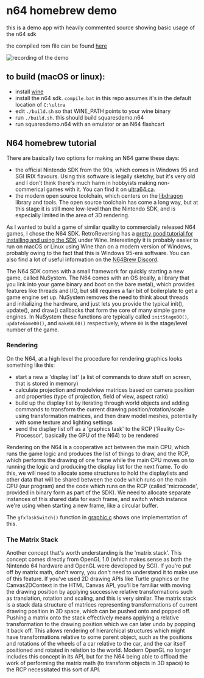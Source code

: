 # n64 homebrew demo

this is a demo app with heavily commented source showing basic usage of the n64 sdk

the compiled rom file can be found [here](https://github.com/jsdf/squaresdemo/raw/master/squaresdemo.n64)

![recording of the demo](https://media.giphy.com/media/J6V3fgMbTGQdqGFwv9/giphy.gif)

## to build (macOS or linux):

- install [wine](https://www.winehq.org/)
- install the n64 sdk. `compile.bat` in this repo assumes it's in the default location of `C:\ultra`
- edit `./build.sh` so that WINE_PATH points to your wine binary
- run `./build.sh`. this should build squaresdemo.n64
- run squaresdemo.n64 with an emulator or an N64 flashcart

## N64 homebrew tutorial

There are basically two options for making an N64 game these days:
- the official Nintendo SDK from the 90s, which comes in Windows 95 and SGI IRIX flavours. Using this software is legally sketchy, but it's very old and I don't think there's much harm in hobbyists making non-commerical games with it. You can find it on [ultra64.ca](https://ultra64.ca/).
- the modern open source toolchain, which centers on the [libdragon](https://github.com/DragonMinded/libdragon) library and tools. The open source toolchain has come a long way, but at this stage it is still more low-level than the Nintendo SDK, and is especially limited in the area of 3D rendering.

As I wanted to build a game of similar quality to commercially released N64 games, I chose the N64 SDK. RetroReversing has a [pretty good tutorial for installing and using the SDK](https://www.retroreversing.com/n64-sdk-setup) under Wine. Interestingly it is probably easier to run on macOS or Linux using Wine than on a modern version of Windows, probably owing to the fact that this is Windows 95-era software. You can also find a lot of useful information on the [N64Brew Discord](https://discord.gg/KERXwaT).

The N64 SDK comes with a small framework for quickly starting a new game, called NuSystem. The N64 comes with an OS (really, a library that you link into your game binary and boot on the bare metal), which provides features like threads and I/O, but still requires a fair bit of boilerplate to get a game engine set up. NuSystem removes the need to think about threads and initializing the hardware, and just lets you provide the typical init(), update(), and draw() callbacks that form the core of many simple game engines. In NuSystem these functions are typically called `initStage00()`, `updateGame00()`, and `makeDL00()` respectively, where `00` is the stage/level number of the game.

### Rendering

On the N64, at a high level the procedure for rendering graphics looks something like this:

- start a new a 'display list' (a list of commands to draw stuff on screen, that is stored in memory)
- calculate projection and modelview matrices based on camera position and properties (type of projection, field of view, aspect ratio)
- build up the display list by iterating through world objects and adding commands to transform the current drawing position/rotation/scale using transformation matrices, and then draw model meshes, potentially with some texture and lighting settings
- send the display list off as a 'graphics task' to the RCP ('Reality Co-Processor', basically the GPU of the N64) to be rendered

Rendering on the N64 is a cooperative act between the main CPU, which runs the game logic and produces the list of things to draw, and the RCP, which performs the drawing of one frame while the main CPU moves on to running the logic and producing the display list for the next frame. To do this, we will need to allocate some structures to hold the displaylists and other data that will be shared between the code which runs on the main CPU (our program) and the code which runs on the RCP (called 'microcode', provided in binary form as part of the SDK). We need to allocate separate instances of this shared data for each frame, and switch which instance we're using when starting a new frame, like a circular buffer.

The `gfxTaskSwitch()` function in [graphic.c](https://github.com/jsdf/squaresdemo/blob/master/graphic.c#L14-L22) shows one implementation of this.


### The Matrix Stack

Another concept that's worth understanding is the 'matrix stack'. This concept comes directly from OpenGL 1.0 (which makes sense as both the Nintendo 64 hardware and OpenGL were developed by SGI). If you're put off by matrix math, don't worry, you don't need to understand it to make use of this feature. If you've used 2D drawing APIs like Turtle graphics or the Canvas2DContext in the HTML Canvas API, you'll be familiar with moving the drawing position by applying successive relative transformations such as translation, rotation and scaling, and this is very similar. The matrix stack is a stack data structure of matrices representing transformations of current drawing position in 3D space, which can be pushed onto and popped off. Pushing a matrix onto the stack effectively means applying a relative transformation to the drawing position which we can later undo by popping it back off. This allows rendering of hierarchical structures which might have transformations relative to some parent object, such as the positions and rotations of the wheels of a car relative to the car, and the car itself positioned and rotated in relation to the world. Modern OpenGL no longer includes this concept in its API, but for the N64 being able to offload the work of performing the matrix math (to transform objects in 3D space) to the RCP necessitated this sort of API.


